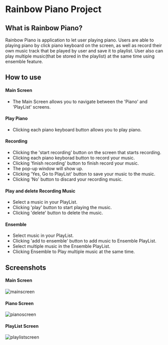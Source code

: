 # Rainbow Piano Project


## What is Rainbow Piano?
Rainbow Piano is application to let user playing piano. Users are able to playing piano by click piano keyboard on the screen, as well as record their own music track that be played by user and save it to playlist. User also can play multiple music(that be stored in the playlist) at the same time using ensemble feature. 


## How to use

#### Main Screen

* The Main Screen allows you to navigate between the 'Piano' and 'PlayList' screens.

#### Play Piano
* Clicking each piano keyboard button allows you to play piano.


#### Recording

* Clicking the 'start recording' button on the screen that starts recording.
* Clicking each piano keyborad button to record your music.
* Clicking 'finish recording' button to finish record your music.
* The pop-up window will show up.
* Clicking 'Yes, Go to PlayList' button to save your music to the music.
* Clicking 'No' button to discard your recording music.


#### Play and delete Recording Music
* Select a music in your PlayList.
* Clicking 'play' button to start playing the music.
* Clicking 'delete' button to delete the music.
  
#### Ensemble
* Select music in your PlayList.
* Clicking 'add to ensemble' button to add music to Ensemble PlayList.
* Select multiple music in the Ensemble PlayList.
* Clicking Ensemble to Play multiple music at the same time.
## Screenshots
#### Main Screen
![mainscreen](https://github.com/zzhongli/RainbowPiano/assets/133532143/e560c62b-dd86-42aa-aeb3-c6c48c3d9d75)

#### Piano Screen
![pianoscreen](https://github.com/zzhongli/RainbowPiano/assets/133532143/54af564f-46b6-48b6-a816-20d34eac1366)

#### PlayList Screen

![playlistscreen](https://github.com/zzhongli/RainbowPiano/assets/133532143/21fbe416-67d5-44d4-98d1-7048810e3334)
